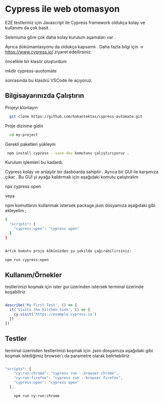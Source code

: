 
# Cypress ile web otomasyon


E2E testleriniz için Javascript ile Cypress framework oldukça kolay  ve kullanımı da çok basit .

Seleniuma göre çok daha kolay kurulum aşamaları var .

Ayrıca dokümantasyonu da oldukça kapsamlı . Daha fazla bilgi için -> https://www.cypress.io/ ziyaret edeilirsiniz.


öncelikle bir klasör oluşturdum  

mkdir cypress-auotomate

sonrasında bu klasörü VSCode ile açıyoruz.

## Bilgisayarınızda Çalıştırın

Projeyi klonlayın

```bash
  git clone https://github.com/hakantektas/cypress-automate.git
```

Proje dizinine gidin

```bash
  cd my-project
```

Gerekli paketleri yükleyin

```bash
 npm install cypress --save-dev komutunu çalıştırıyoruz .
```
Kurulum işlemleri bu kadardı.

Cypress kolay ve anlaşılır bir dasboarda sahiptir . Ayrıca bir GUI ile karşımıza çıkar .
Bu GUI yi ayağa kaldırmak için aşağıdaki komutu çalıştıralım

npx cypress open 

veya  

npm komutlarını kullanmak istersek package.json dosyamıza aşağıdaki gibi ekleyelim ;

```bash
{
  "scripts": {
    "cypress:open": "cypress open"
  }
}


Artık komutu proje kökünüzden şu şekilde çağırabilirsiniz:

npm run cypress:open


```

  
## Kullanım/Örnekler


testlerimizi koşmak için  ister gui üzerinden istersek terminal üzerinde koşabiliriz


```javascript

describe('My First Test', () => {
  it('Visits the Kitchen Sink', () => {
    cy.visit('https://example.cypress.io')
  })
})
```

  
## Testler


terminal üzerinden testlerimizi koşmak için .json dosyamıza aşağıdaki gibi koşmak istediğimiz browser'ı da parametre olarak belirtebiliriz
```javascript

"scripts": {
    "cy:run:chrome": "cypress run --browser chrome",
    "cy:run:firefox": "cypress run --browser firefox",
    "cypress:open": "cypress open"
  },

```


```bash
    npm run cy:run:chrome
```

  